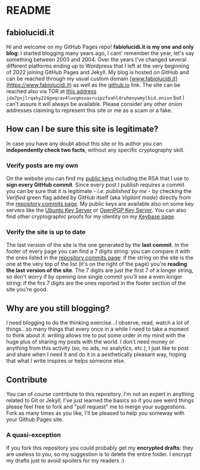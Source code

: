 # README

## fabiolucidi.it
Hi and welcome on my GitHub Pages repo!
**fabiolucidi.it is my one and only blog**: I started blogging many years ago, I cant' remember the year, let's say something between 2003 and 2004. Over the years I've changed several different platforms ending up to Wordpress that I left at the very beginning of 2022 joining GitHub Pages and Jekyll. My blog is hosted on GitHub and can be reached through my usual custom domain [www.fabiolucidi.it](https://www.fabiolucidi.it) as well as the [github.io](https://fabiolucidi.github.io) link.
The site can be reached also via TOR at [this address](jda7pxjlrqahy224geqcav4luvgmsuavruipzfxahl4ruheoywmylbid.onion:) `jda7pxjlrqahy224geqcav4luvgmsuavruipzfxahl4ruheoywmylbid.onion` but I can't assure it will always be available. Please consider any other onion addresses claiming to represent this site or me as a scam or a fake.

## How can I be sure this site is legitimate?
In case you have any doubt about this site or its author you can **independently check two facts**, without any specific cryptography skill.

### Verify posts are my own
On the website you can find my [public keys](https://www.fabiolucidi.it/keys) including the RSA that I use to **sign every GitHub commit**. Since every post I publish requires a commit you can be sure that it is legitimate - _i.e. published by me_ - by checking the _Verified_ green flag added by GitHub itself (aka _Vigilant mode_) directly from the [repository commits page](https://github.com/fabiolucidi/fabiolucidi.github.io/commits/main).
My public keys are available also on some key servers like the [Ubuntu Key Server](https://keyserver.ubuntu.com/) or [OpenPGP Key Server](https://keys.openpgp.org/). You can also find other cryptographic proofs for my identity on my [Keybase page](https://keybase.io/fabiolucidi).  

### Verify the site is up to date
The last version of the site is the one generated by the **last commit**. In the footer of every page you can find a 7 digits string: you can compare it with the ones listed in the [repository commits page](https://github.com/fabiolucidi/fabiolucidi.github.io/commits/main): if the string on the site is the one at the very top of the list (it's on the right of the page) you're **reading the last version of the site**. The 7 digits are just the first 7 of a longer string, so don't worry if by opening one single commit you'll see a even longer string: if the firs 7 digits are the ones reported in the footer section of the site you're good.

## Why are you still blogging?
I need blogging to do the thinking exercise...I observe, read, watch a lot of things...so many things that every once in a while I need to take a moment to think about it: _writing_ allows me to put some order in my mind with the huge plus of sharing my posts with the world. I don't need money or anything from this activity (so, no ads, no analytics, etc.), I just like to post and share when I need it and do it in a aesthetically pleasant way, hoping that what I write inspires or helps someone else.

## Contribute
You can of course contribute to this repository. I'm not an expert in anything related to Git or Jekyll, I've just learned the basics so if you see weird things please feel free to fork and "pull request" me to merge your suggestions. Fork as many times as you like, I'll be pleased to help you someway with your Github Pages site.

### A quasi-exception
If you fork this repository you could probably get my **encrypted drafts**: they are useless to you, so my suggestion is to delete the entire folder. I encrypt my drafts just to avoid spoilers for my readers :)
